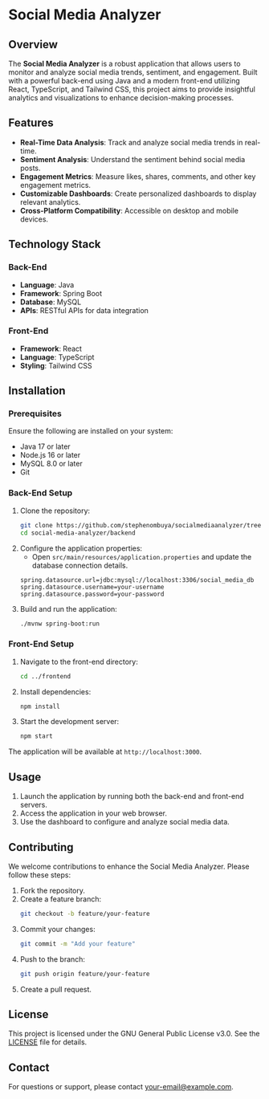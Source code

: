 # Social Media Analyzer

## Overview
The **Social Media Analyzer** is a robust application that allows users to monitor and analyze social media trends, sentiment, and engagement. Built with a powerful back-end using Java and a modern front-end utilizing React, TypeScript, and Tailwind CSS, this project aims to provide insightful analytics and visualizations to enhance decision-making processes.

## Features
- **Real-Time Data Analysis**: Track and analyze social media trends in real-time.
- **Sentiment Analysis**: Understand the sentiment behind social media posts.
- **Engagement Metrics**: Measure likes, shares, comments, and other key engagement metrics.
- **Customizable Dashboards**: Create personalized dashboards to display relevant analytics.
- **Cross-Platform Compatibility**: Accessible on desktop and mobile devices.

## Technology Stack
### Back-End
- **Language**: Java
- **Framework**: Spring Boot
- **Database**: MySQL
- **APIs**: RESTful APIs for data integration

### Front-End
- **Framework**: React
- **Language**: TypeScript
- **Styling**: Tailwind CSS

## Installation
### Prerequisites
Ensure the following are installed on your system:
- Java 17 or later
- Node.js 16 or later
- MySQL 8.0 or later
- Git

### Back-End Setup
1. Clone the repository:
   ```bash
   git clone https://github.com/stephenombuya/socialmediaanalyzer/tree/main
   cd social-media-analyzer/backend
   ```
2. Configure the application properties:
   - Open `src/main/resources/application.properties` and update the database connection details.
   ```properties
   spring.datasource.url=jdbc:mysql://localhost:3306/social_media_db
   spring.datasource.username=your-username
   spring.datasource.password=your-password
   ```
3. Build and run the application:
   ```bash
   ./mvnw spring-boot:run
   ```

### Front-End Setup
1. Navigate to the front-end directory:
   ```bash
   cd ../frontend
   ```
2. Install dependencies:
   ```bash
   npm install
   ```
3. Start the development server:
   ```bash
   npm start
   ```

The application will be available at `http://localhost:3000`.

## Usage
1. Launch the application by running both the back-end and front-end servers.
2. Access the application in your web browser.
3. Use the dashboard to configure and analyze social media data.

## Contributing
We welcome contributions to enhance the Social Media Analyzer. Please follow these steps:
1. Fork the repository.
2. Create a feature branch:
   ```bash
   git checkout -b feature/your-feature
   ```
3. Commit your changes:
   ```bash
   git commit -m "Add your feature"
   ```
4. Push to the branch:
   ```bash
   git push origin feature/your-feature
   ```
5. Create a pull request.

## License
This project is licensed under the GNU General Public License v3.0. See the [LICENSE](https://github.com/stephenombuya/socialmediaanalyzer/blob/main/LICENSE) file for details.

## Contact
For questions or support, please contact [your-email@example.com](mailto:your-email@example.com).

